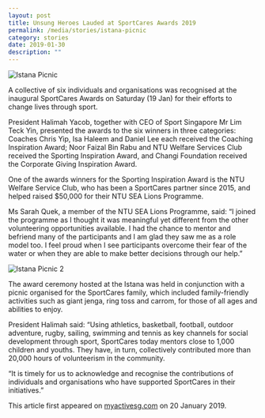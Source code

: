 ```yaml
---
layout: post
title: Unsung Heroes Lauded at SportCares Awards 2019
permalink: /media/stories/istana-picnic
category: stories
date: 2019-01-30
description: ""
---
```






![Istana Picnic](/images/Istana_Picnic_2.jpg)

A collective of six individuals and organisations was recognised at the inaugural SportCares Awards on Saturday (19 Jan) for their efforts to change lives through sport.

President Halimah Yacob, together with CEO of Sport Singapore Mr Lim Teck Yin, presented the awards to the six winners in three categories: Coaches Chris Yip, Isa Haleem and Daniel Lee each received the Coaching Inspiration Award; Noor Faizal Bin Rabu and NTU Welfare Services Club received the Sporting Inspiration Award, and Changi Foundation received the Corporate Giving Inspiration Award.

One of the awards winners for the Sporting Inspiration Award is the NTU Welfare Service Club, who has been a SportCares partner since 2015, and helped raised $50,000 for their NTU SEA Lions Programme.

Ms Sarah Quek, a member of the NTU SEA Lions Programme, said: “I joined the programme as I thought it was meaningful yet different from the other volunteering opportunities available. I had the chance to mentor and befriend many of the participants and I am glad they saw me as a role model too. I feel proud when I see participants overcome their fear of the water or when they are able to make better decisions through our help.”

![Istana Picnic 2](/images/Istana_Picnic.jpg)

The award ceremony hosted at the Istana was held in conjunction with a picnic organised for the SportCares family, which included family-friendly activities such as giant jenga, ring toss and carrom, for those of all ages and abilities to enjoy.

President Halimah said: “Using athletics, basketball, football, outdoor adventure, rugby, sailing, swimming and tennis as key channels for social development through sport, SportCares today mentors close to 1,000 children and youths. They have, in turn, collectively contributed more than 20,000 hours of volunteerism in the community.

“It is timely for us to acknowledge and recognise the contributions of individuals and organisations who have supported SportCares in their initiatives.”

This article first appeared on [myactivesg.com](https://www.myactivesg.com/read/2019/1/unsung-heroes-lauded-at-sportcares-awards-2019) on 20 January 2019.
